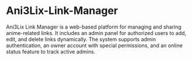 # Ani3Lix-Link-Manager
Ani3Lix Link Manager is a web-based platform for managing and sharing anime-related links. It includes an admin panel for authorized users to add, edit, and delete links dynamically. The system supports admin authentication, an owner account with special permissions, and an online status feature to track active admins.
